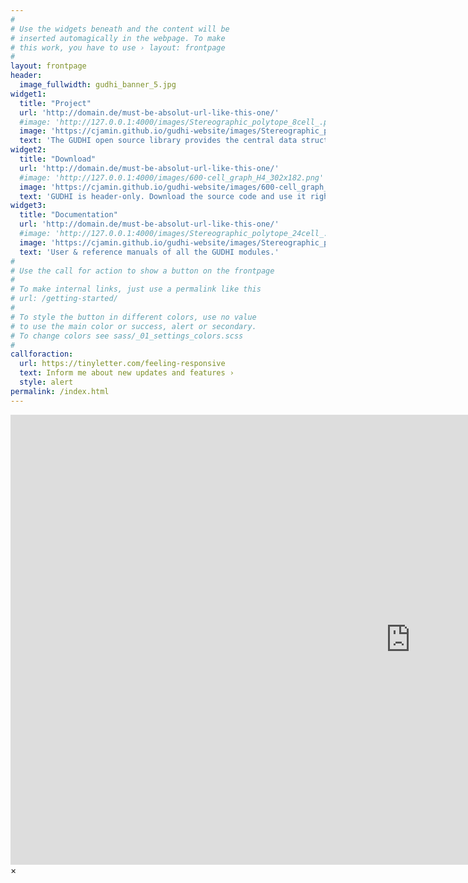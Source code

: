 ```yaml
---
#
# Use the widgets beneath and the content will be
# inserted automagically in the webpage. To make
# this work, you have to use › layout: frontpage
#
layout: frontpage
header:
  image_fullwidth: gudhi_banner_5.jpg
widget1:
  title: "Project"
  url: 'http://domain.de/must-be-absolut-url-like-this-one/'
  #image: 'http://127.0.0.1:4000/images/Stereographic_polytope_8cell_.png' # 302x183
  image: 'https://cjamin.github.io/gudhi-website/images/Stereographic_polytope_8cell_.png' # 302x183
  text: 'The GUDHI open source library provides the central data structures and algorithms that underly applications in geometry understanding in higher dimensions.'
widget2:
  title: "Download"
  url: 'http://domain.de/must-be-absolut-url-like-this-one/'
  #image: 'http://127.0.0.1:4000/images/600-cell_graph_H4_302x182.png' # 302x183
  image: 'https://cjamin.github.io/gudhi-website/images/600-cell_graph_H4_302x182.png' # 302x183
  text: 'GUDHI is header-only. Download the source code and use it right away!'
widget3:
  title: "Documentation"
  url: 'http://domain.de/must-be-absolut-url-like-this-one/'
  #image: 'http://127.0.0.1:4000/images/Stereographic_polytope_24cell_.png' # 302x183
  image: 'https://cjamin.github.io/gudhi-website/images/Stereographic_polytope_24cell_.png' # 302x183
  text: 'User & reference manuals of all the GUDHI modules.'
#
# Use the call for action to show a button on the frontpage
#
# To make internal links, just use a permalink like this
# url: /getting-started/
#
# To style the button in different colors, use no value
# to use the main color or success, alert or secondary.
# To change colors see sass/_01_settings_colors.scss
#
callforaction:
  url: https://tinyletter.com/feeling-responsive
  text: Inform me about new updates and features ›
  style: alert
permalink: /index.html
---
```

<div id="videoModal" class="reveal-modal large" data-reveal="">
  <div class="flex-video widescreen vimeo" style="display: block;">
    <iframe width="1280" height="720" src="https://www.youtube.com/embed/3b5zCFSmVvU" frameborder="0" allowfullscreen></iframe>
  </div>
  <a class="close-reveal-modal">&#215;</a>
</div>

